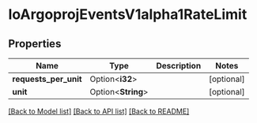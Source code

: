# IoArgoprojEventsV1alpha1RateLimit

## Properties

Name | Type | Description | Notes
------------ | ------------- | ------------- | -------------
**requests_per_unit** | Option<**i32**> |  | [optional]
**unit** | Option<**String**> |  | [optional]

[[Back to Model list]](../README.md#documentation-for-models) [[Back to API list]](../README.md#documentation-for-api-endpoints) [[Back to README]](../README.md)


